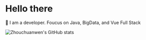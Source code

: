 # Hello there

👋 I am a developer. Foucus on Java, BigData, and Vue Full Stack

![Zhouchuanwen's GitHub stats](https://github-readme-stats-git-masterrstaa-rickstaa.vercel.app/api?username=Zhouchuanwen&show_icons=true&theme=radical)
